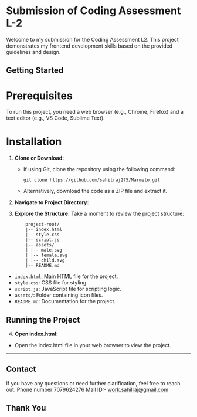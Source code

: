 # Submission of Coding Assessment L-2

Welcome to my submission for the Coding Assessment L2. This project demonstrates my frontend development skills based on the provided guidelines and design.

## Getting Started
# Prerequisites
To run this project, you need a web browser (e.g., Chrome, Firefox) and a text editor (e.g., VS Code, Sublime Text).

# Installation

1.  **Clone or Download:**

    - If using Git, clone the repository using the following command:
      ```
      git clone https://github.com/sahilraj275/Marmeto.git
      ```
    - Alternatively, download the code as a ZIP file and extract it.

2.  **Navigate to Project Directory:**


3.  **Explore the Structure:**
    Take a moment to review the project structure:

            project-root/
            |-- index.html
            |-- style.css
            |-- script.js
            |-- assets/
            | |-- male.svg
            | |-- female.svg
            | |-- child.svg
            |-- README.md

- `index.html`: Main HTML file for the project.
- `style.css`: CSS file for styling.
- `script.js`: JavaScript file for scripting logic.
- `assets/`: Folder containing icon files.
- `README.md`: Documentation for the project.

## Running the Project

4. **Open index.html:**

- Open the index.html file in your web browser to view the project.

---

## Contact

If you have any questions or need further clarification, feel free to reach out.
Phone number 7079624276
Mail ID:- work.sahilraj@gmail.com



## Thank You
